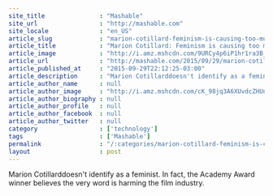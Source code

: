 ```yaml
---
site_title               : "Mashable"
site_url                 : "http://mashable.com"
site_locale              : "en_US"
article_slug             : "marion-cotillard-feminism-is-causing-too-much-separation-in-hollywood"
article_title            : "Marion Cotillard: Feminism is causing too much separation in Hollywood"
article_image            : "http://i.amz.mshcdn.com/9URCy4p6iP1hr1ra3B_mSEmkuKc=/1200x627/2015%2F09%2F29%2F41%2F4272637998.c1606.jpg"
article_url              : "http://mashable.com/2015/09/29/marion-cotillard-feminism/"
article_published_at     : "2015-09-29T22:12:25-03:00"
article_description      : "Marion Cotillarddoesn't identify as a feminist. In fact, the Academy Award winner believes the very word is harming the film industry."
article_author_name      : null
article_author_image     : "http://i.amz.mshcdn.com/cK_98jq3A6XUvdcZHUnoRzC9s4s=/90x90/2016%2F09%2F16%2F8f%2Fhttpsd2mhye01h4nj2n.cloudfront.netmediaZgkyMDE1LzA3.bb0a0.jpg"
article_author_biography : null
article_author_profile   : null
article_author_facebook  : null
article_author_twitter   : null
category                 : ['technology']
tags                     : ['Mashable']
permalink                : "/:categories/marion-cotillard-feminism-is-causing-too-much-separation-in-hollywood/"
layout                   : post
---
```


Marion Cotillarddoesn't identify as a feminist. In fact, the Academy Award winner believes the very word is harming the film industry.
